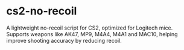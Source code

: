 # cs2-no-recoil
A lightweight no-recoil script for CS2, optimized for Logitech mice. Supports weapons like AK47, MP9, M4A4, M4A1 and MAC10, helping improve shooting accuracy by reducing recoil.

